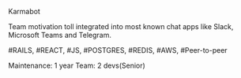 Karmabot

Team motivation toll integrated into most known chat apps like Slack, Microsoft Teams and Telegram.

#RAILS, #REACT, #JS, #POSTGRES, #REDIS, #AWS, #Peer-to-peer

Maintenance: 1 year
Team: 2 devs(Senior)
